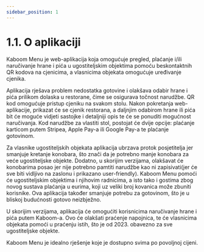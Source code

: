 ```yaml
---
sidebar_position: 1
---
```


# 1.1. O aplikaciji
Kaboom Menu je web-aplikacija koja omogućuje pregled, plaćanje i/ili naručivanje hrane i pića u ugostiteljskim objektima pomoću beskontaktnih QR kodova na cjenicima, a vlasnicima objekata omogućuje uređivanje cjenika.

Aplikacija rješava problem nedostatka gotovine i olakšava odabir hrane i pića prilikom dolaska u restorane, čime se osigurava točnost narudžbe. QR kod omogućuje pristup cjeniku na svakom stolu. Nakon pokretanja web-aplikacije, prikazat će se cjenik restorana, a daljnjim odabirom hrane ili pića bit će moguće vidjeti sastojke i detaljniji opis te će se ponuditi mogućnost naručivanja. Kod narudžbe za vlastiti stol, postojat će dvije opcije: plaćanje karticom putem Stripea, Apple Pay-a ili Google Pay-a te plaćanje gotovinom.

Za vlasnike ugostiteljskih objekata aplikacija ubrzava protok posjetitelja jer smanjuje kretanje konobara, što znači da je potrebno manje konobara za veće ugostiteljske objekte. Dodatno, u skorijim verzijama, olakšavat će konobarima posao jer nije potrebno pamtiti narudžbe kao ni zapisivati(jer će sve biti vidljivo na zaslonu i prikazano user-friendly). Kaboom Menu pomoći će ugostiteljskim objektima i njihovim radnicima, a isto tako i gostima zbog novog sustava plaćanja u eurima, koji uz veliki broj kovanica može zbuniti korisnike. Ova aplikacija također smanjuje potrebu za gotovinom, što je u bliskoj budućnosti gotovo neizbježno.

U skorijim verzijama, aplikacija će omogućiti korisnicima naručivanje hrane i pića putem Kaboom-a. Ovo će olakšati praćenje napojnica, te će vlasnicima objekata pomoći u praćenju istih, što je od 2023. obavezno za sve ugostiteljske objekte.

Kaboom Menu je idealno rješenje koje je dostupno svima po povoljnoj cijeni.